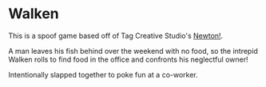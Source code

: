 # Walken

This is a spoof game based off of Tag Creative Studio's [Newton!](http://apps.microsoft.com/windows/en-us/app/newton/4154a6b1-5688-4e13-be4c-8d3166694256). 

A man leaves his fish behind over the weekend with no food, so the intrepid Walken rolls to find food in the office and confronts his neglectful owner!

Intentionally slapped together to poke fun at a co-worker. 
